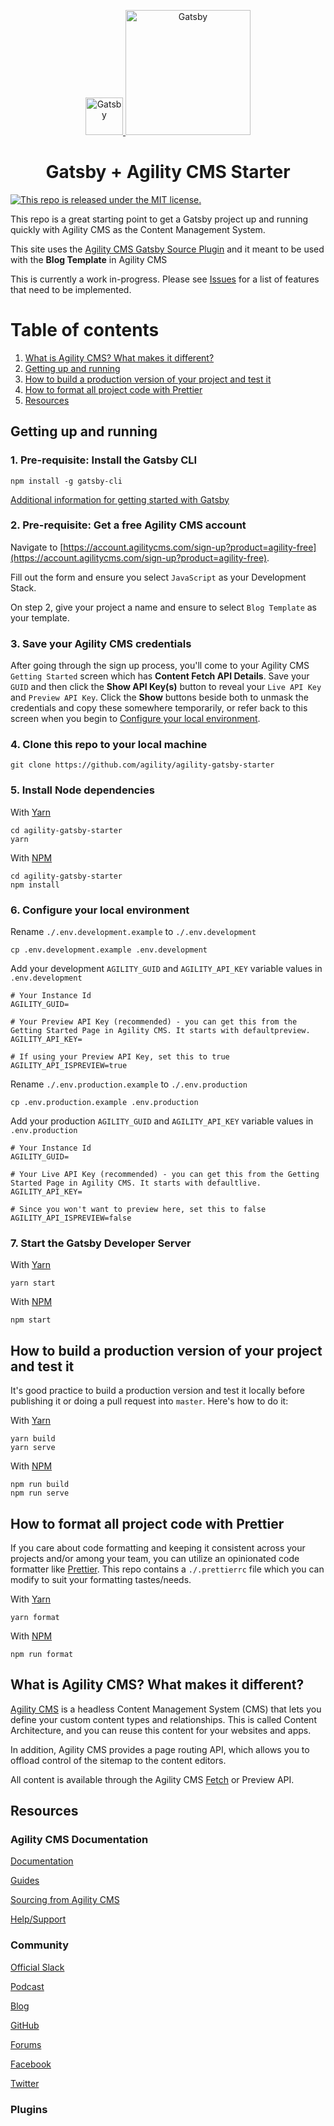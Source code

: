 <p align="center">
  <a href="https://gatsbyjs.org">
    <img alt="Gatsby" src="https://www.gatsbyjs.org/monogram.svg" height="60" />
    <img alt="Gatsby" src="https://static.agilitycms.com/layout/img/logo-original.svg" width="200" />
  </a>
</p>
<h1 align="center">
  Gatsby + Agility CMS Starter
</h1>

<a href="https://github.com/agility/agility-gatsby-starter/blob/master/LICENSE">
  <img src="https://img.shields.io/badge/license-MIT-blue.svg" alt="This repo is released under the MIT license." />
</a>

This repo is a great starting point to get a Gatsby project up and running quickly with Agility CMS as the Content Management System.

This site uses the [Agility CMS Gatsby Source Plugin](https://github.com/agility/gatsby-source-agilitycms) and it meant to be used with the **Blog Template** in Agility CMS

This is currently a work in-progress. Please see [Issues](https://github.com/agility/agility-gatsby-starter/issues) for a list of features that need to be implemented.

# Table of contents

1. [What is Agility CMS? What makes it different?](#what-is)
1. [Getting up and running](#start)
1. [How to build a production version of your project and test it](#build)
1. [How to format all project code with Prettier](#format)
1. [Resources](#resources)

<a name="start"></a>

## Getting up and running

### 1. Pre-requisite: Install the Gatsby CLI

```
npm install -g gatsby-cli
```

[Additional information for getting started with Gatsby](https://www.gatsbyjs.org/tutorial/)

### 2. Pre-requisite: Get a free Agility CMS account

Navigate to [https://account.agilitycms.com/sign-up?product=agility-free](https://account.agilitycms.com/sign-up?product=agility-free).

Fill out the form and ensure you select `JavaScript` as your Development Stack.

On step 2, give your project a name and ensure to select `Blog Template` as your template.

### 3. Save your Agility CMS credentials

After going through the sign up process, you'll come to your Agility CMS `Getting Started` screen which has **Content Fetch API Details**. Save your `GUID` and then click the **Show API Key(s)** button to reveal your `Live API Key` and `Preview API Key`. Click the **Show** buttons beside both to unmask the credentials and copy these somewhere temporarily, or refer back to this screen when you begin to [Configure your local environment](#6.-configure-your-local-environment).

### 4. Clone this repo to your local machine

```
git clone https://github.com/agility/agility-gatsby-starter
```

### 5. Install Node dependencies

With [Yarn](https://yarnpkg.com/en/docs/install)

```
cd agility-gatsby-starter
yarn
```

With [NPM](https://www.npmjs.com/get-npm)

```
cd agility-gatsby-starter
npm install
```

### 6. Configure your local environment

Rename `./.env.development.example` to `./.env.development`

```
cp .env.development.example .env.development
```

Add your development `AGILITY_GUID` and `AGILITY_API_KEY` variable values in `.env.development`

```
# Your Instance Id
AGILITY_GUID=

# Your Preview API Key (recommended) - you can get this from the Getting Started Page in Agility CMS. It starts with defaultpreview.
AGILITY_API_KEY=

# If using your Preview API Key, set this to true
AGILITY_API_ISPREVIEW=true

```

Rename `./.env.production.example` to `./.env.production`

```
cp .env.production.example .env.production
```

Add your production `AGILITY_GUID` and `AGILITY_API_KEY` variable values in `.env.production`

```
# Your Instance Id
AGILITY_GUID=

# Your Live API Key (recommended) - you can get this from the Getting Started Page in Agility CMS. It starts with defaultlive.
AGILITY_API_KEY=

# Since you won't want to preview here, set this to false
AGILITY_API_ISPREVIEW=false
```

### 7. Start the Gatsby Developer Server

With [Yarn](https://yarnpkg.com/en/docs/install)

```
yarn start
```

With [NPM](https://www.npmjs.com/get-npm)

```
npm start
```

<a name="build"></a>

## How to build a production version of your project and test it

It's good practice to build a production version and test it locally before publishing it or doing a pull request into `master`. Here's how to do it:

With [Yarn](https://yarnpkg.com/en/docs/install)

```
yarn build
yarn serve
```

With [NPM](https://www.npmjs.com/get-npm)

```
npm run build
npm run serve
```

<a name="format"></a>

## How to format all project code with Prettier

If you care about code formatting and keeping it consistent across your projects and/or among your team, you can utilize an opinionated code formatter like [Prettier](https://prettier.io/). This repo contains a `./.prettierrc` file which you can modify to suit your formatting tastes/needs.

With [Yarn](https://yarnpkg.com/en/docs/install)

```
yarn format
```

With [NPM](https://www.npmjs.com/get-npm)

```
npm run format
```

<a name="what-is"></a>

## What is Agility CMS? What makes it different?

[Agility CMS](https://agilitycms.com/) is a headless Content Management System (CMS) that lets you define your custom content types and relationships. This is called Content Architecture, and you can reuse this content for your websites and apps.

In addition, Agility CMS provides a page routing API, which allows you to offload control of the sitemap to the content editors.

All content is available through the Agility CMS [Fetch](https://help.agilitycms.com/hc/en-us/sections/360006070691-Content-Fetch-API) or Preview API.

<a name="resources"></a>

## Resources

### Agility CMS Documentation

[Documentation](https://help.agilitycms.com/hc/en-us)

[Guides](https://agilitycms.com/resources)

[Sourcing from Agility CMS](https://www.gatsbyjs.org/docs/sourcing-from-agilitycms/)

[Help/Support](https://help.agilitycms.com/hc/en-us)

### Community

[Official Slack](https://join.slack.com/t/agilitycommunity/shared_invite/enQtNzI2NDc3MzU4Njc2LWI2OTNjZTI3ZGY1NWRiNTYzNmEyNmI0MGZlZTRkYzI3NmRjNzkxYmI5YTZjNTg2ZTk4NGUzNjg5NzY3OWViZGI)

[Podcast](https://agilitycms.com/community/agileliving)

[Blog](https://agilitycms.com/resources/posts)

[GitHub](https://github.com/agility)

[Forums](https://help.agilitycms.com/hc/en-us/community/topics)

[Facebook](https://www.facebook.com/AgilityCMS/)

[Twitter](https://twitter.com/AgilityCMS)

### Plugins
